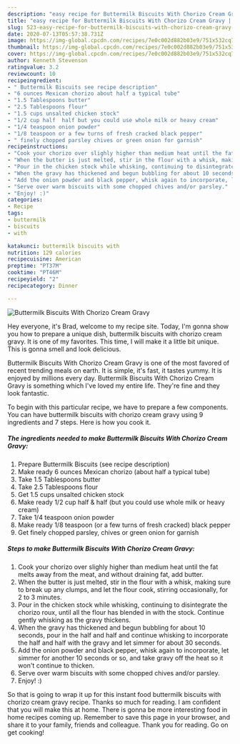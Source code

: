 ```yaml
---
description: "easy recipe for Buttermilk Biscuits With Chorizo Cream Gravy | how to make healthy Buttermilk Biscuits With Chorizo Cream Gravy"
title: "easy recipe for Buttermilk Biscuits With Chorizo Cream Gravy | how to make healthy Buttermilk Biscuits With Chorizo Cream Gravy"
slug: 523-easy-recipe-for-buttermilk-biscuits-with-chorizo-cream-gravy-how-to-make-healthy-buttermilk-biscuits-with-chorizo-cream-gravy
date: 2020-07-13T05:57:38.731Z
image: https://img-global.cpcdn.com/recipes/7e0c002d882b03e9/751x532cq70/buttermilk-biscuits-with-chorizo-cream-gravy-recipe-main-photo.jpg
thumbnail: https://img-global.cpcdn.com/recipes/7e0c002d882b03e9/751x532cq70/buttermilk-biscuits-with-chorizo-cream-gravy-recipe-main-photo.jpg
cover: https://img-global.cpcdn.com/recipes/7e0c002d882b03e9/751x532cq70/buttermilk-biscuits-with-chorizo-cream-gravy-recipe-main-photo.jpg
author: Kenneth Stevenson
ratingvalue: 3.2
reviewcount: 10
recipeingredient:
- " Buttermilk Biscuits see recipe description"
- "6 ounces Mexican chorizo about half a typical tube"
- "1.5 Tablespoons butter"
- "2.5 Tablespoons flour"
- "1.5 cups unsalted chicken stock"
- "1/2 cup half  half but you could use whole milk or heavy cream"
- "1/4 teaspoon onion powder"
- "1/8 teaspoon or a few turns of fresh cracked black pepper"
- " finely chopped parsley chives or green onion for garnish"
recipeinstructions:
- "Cook your chorizo over slighly higher than medium heat until the fat melts away from the meat, and without draining fat, add butter."
- "When the butter is just melted, stir in the flour with a whisk, making sure to break up any clumps, and let the flour cook, stirring occasionally, for 2 to 3 minutes."
- "Pour in the chicken stock while whisking, continuing to disintegrate the chorizo roux, until all the flour has blended in with the stock. Continue gently whisking as the gravy thickens."
- "When the gravy has thickened and begun bubbling for about 10 seconds, pour in the half and half and continue whisking to incorporate the half and half with the gravy and let simmer for about 30 seconds."
- "Add the onion powder and black pepper, whisk again to incorporate, let simmer for another 10 seconds or so, and take gravy off the heat so it won&#39;t continue to thicken."
- "Serve over warm biscuits with some chopped chives and/or parsley."
- "Enjoy! :)"
categories:
- Recipe
tags:
- buttermilk
- biscuits
- with

katakunci: buttermilk biscuits with 
nutrition: 129 calories
recipecuisine: American
preptime: "PT37M"
cooktime: "PT46M"
recipeyield: "2"
recipecategory: Dinner

---
```



![Buttermilk Biscuits With Chorizo Cream Gravy](https://img-global.cpcdn.com/recipes/7e0c002d882b03e9/751x532cq70/buttermilk-biscuits-with-chorizo-cream-gravy-recipe-main-photo.jpg)

Hey everyone, it's Brad, welcome to my recipe site. Today, I'm gonna show you how to prepare a unique dish, buttermilk biscuits with chorizo cream gravy. It is one of my favorites. This time, I will make it a little bit unique. This is gonna smell and look delicious.



Buttermilk Biscuits With Chorizo Cream Gravy is one of the most favored of recent trending meals on earth. It is simple, it's fast, it tastes yummy. It is enjoyed by millions every day. Buttermilk Biscuits With Chorizo Cream Gravy is something which I've loved my entire life. They're fine and they look fantastic.


To begin with this particular recipe, we have to prepare a few components. You can have buttermilk biscuits with chorizo cream gravy using 9 ingredients and 7 steps. Here is how you cook it.

<!--inarticleads1-->

##### The ingredients needed to make Buttermilk Biscuits With Chorizo Cream Gravy:

1. Prepare  Buttermilk Biscuits (see recipe description)
1. Make ready 6 ounces Mexican chorizo (about half a typical tube)
1. Take 1.5 Tablespoons butter
1. Take 2.5 Tablespoons flour
1. Get 1.5 cups unsalted chicken stock
1. Make ready 1/2 cup half &amp; half (but you could use whole milk or heavy cream)
1. Take 1/4 teaspoon onion powder
1. Make ready 1/8 teaspoon (or a few turns of fresh cracked) black pepper
1. Get  finely chopped parsley, chives or green onion for garnish




<!--inarticleads2-->

##### Steps to make Buttermilk Biscuits With Chorizo Cream Gravy:

1. Cook your chorizo over slighly higher than medium heat until the fat melts away from the meat, and without draining fat, add butter.
1. When the butter is just melted, stir in the flour with a whisk, making sure to break up any clumps, and let the flour cook, stirring occasionally, for 2 to 3 minutes.
1. Pour in the chicken stock while whisking, continuing to disintegrate the chorizo roux, until all the flour has blended in with the stock. Continue gently whisking as the gravy thickens.
1. When the gravy has thickened and begun bubbling for about 10 seconds, pour in the half and half and continue whisking to incorporate the half and half with the gravy and let simmer for about 30 seconds.
1. Add the onion powder and black pepper, whisk again to incorporate, let simmer for another 10 seconds or so, and take gravy off the heat so it won&#39;t continue to thicken.
1. Serve over warm biscuits with some chopped chives and/or parsley.
1. Enjoy! :)




So that is going to wrap it up for this instant food buttermilk biscuits with chorizo cream gravy recipe. Thanks so much for reading. I am confident that you will make this at home. There is gonna be more interesting food in home recipes coming up. Remember to save this page in your browser, and share it to your family, friends and colleague. Thank you for reading. Go on get cooking!
